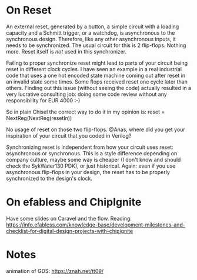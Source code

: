 
# On Reset

An external reset, generated by a button, a simple circuit with a loading capacity and a Schmitt trigger, or a watchdog, is asynchronous to the synchronous design. Therefore, like any other asynchronous inputs, it needs to be synchronized. The usual circuit for this is 2 flip-flops. Nothing more. Reset itself is *not* used in this synchronizer.

Failing to proper synchronize reset might lead to parts of your circuit being reset in different clock cycles. I have seen an example in a real industrial code that uses a one hot encoded state machine coming out after reset in an invalid state some times. Some flops received reset one cycle later than others. Finding out this issue (without seeing the code) actually resulted in a very lucrative consulting job: doing some code review without any responsibility for EUR 4000 :-)

So in plain Chisel the correct way to do it in my opinion is: reset = NextReg(NextReg(resetIn))

No usage of reset on those two flip-flops. @Anas, where did you get your inspiration of your circuit that you coded in Verilog?

Synchronizing reset is independent from how your circuit uses reset: asynchronous or synchronous. This is a style difference depending on company culture, maybe some way is cheaper (I don't know and should check the SykWater130 PDK), or just historical. Again: even if you use asynchronous flip-flops in your design, the reset has to be properly synchronized to the design's clock.

# On efabless and ChipIgnite

Have some slides on Caravel and the flow. Reading: https://info.efabless.com/knowledge-base/development-milestones-and-checklist-for-digital-design-projects-with-chipignite

# Notes

 animation of GDS: https://znah.net/tt09/